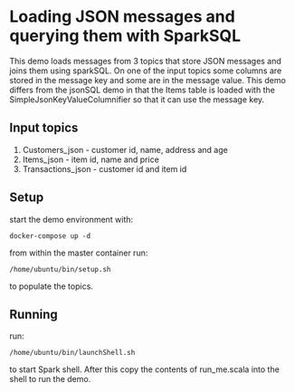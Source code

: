 # Loading JSON messages and querying them with SparkSQL

This demo loads messages from 3 topics that store JSON messages and joins them using sparkSQL. On 
one of the input topics some columns are stored in the message key and some are in the message 
value. This demo differs from the jsonSQL demo in that the Items table is loaded with the 
SimpleJsonKeyValueColumnifier so that it can use the message key.  

## Input topics

1. Customers_json - customer id, name, address and age
2. Items_json - item id, name and price
3. Transactions_json - customer id and item id

## Setup

start the demo environment with:

```
docker-compose up -d
```

from within the master container run:
 
 ```
/home/ubuntu/bin/setup.sh
```

to populate the topics.

## Running

run:

```
/home/ubuntu/bin/launchShell.sh
```

to start Spark shell. After this copy the contents of run_me.scala into the shell to run the demo.
